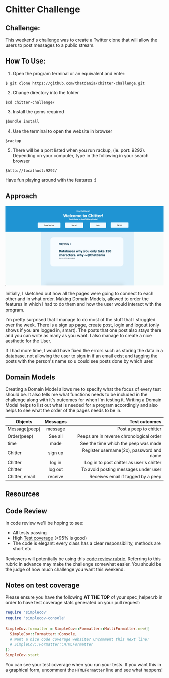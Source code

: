 Chitter Challenge
=================

Challenge:
-------
This weekend's challenge was to create a  Twitter clone that will allow the users to post messages to a public stream.

How To Use:
-------
1. Open the program terminal or an equivalent and enter:
```
$ git clone https://github.com/thatdania/chitter-challenge.git
```
2. Change directory into the folder
```
$cd chitter-challenge/
```
3. Install the gems required
```
$bundle install
```
4. Use the terminal to open the website in browser
```
$rackup
```
5. There will be a port listed when you run rackup, (ie. port: 9292). Depending on your computer, type in the following in your search browser
```
$http://localhost:9292/
```

Have fun playing around with the features :)

Approach
-------

![](images/1.PNG)

Initially, I sketched out how all the pages were going to connect to each other and in what order. Making Domain Models, allowed to order the features in which I had to do them and how the user would interact with the program.

I'm pretty surprised that I manage to do most of the stuff that I struggled over the week. There is a sign up page, create post, login and logout (only shows if you are logged in, smart). The posts that one post also stays there and you can write as many as you want. I also manage to create a nice aesthetic for the User.

If I had more time, I would have fixed the errors such as storing the data in a database, not allowing the user to sign in if an email exist and tagging the posts with the person's name so u could see posts done by which user.


Domain Models
-------

Creating a Domain Model allows me to specify what the focus of every test should be. It also tells me what functions needs to be included in the challenge along with it's outcomes for when I'm testing it. Writing a Domain Model helps to list out what is needed for a program accordingly and
also helps to see what the order of the pages needs to be in.

| Objects       | Messages      | Test outcomes                            |
| ------------- |:-------------:| ----------------------------------------:|
| Message(peep) | message       | Post a peep to chitter                   |
| Order(peep)   | See all       | Peeps are in reverse chronological order |
| time          | made          | See the time which the peep was made     |
| Chitter       | sign up       | Register username(2x), password and name |
| Chitter       | log in        | Log in to post chitter as user's chitter |
| Chitter       | log out       | To avoid posting messages under user     |
| Chitter, email| receive       | Receives email if tagged by a peep       |


Resources
-------



Code Review
-----------

In code review we'll be hoping to see:

* All tests passing
* High [Test coverage](https://github.com/makersacademy/course/blob/master/pills/test_coverage.md) (>95% is good)
* The code is elegant: every class has a clear responsibility, methods are short etc.

Reviewers will potentially be using this [code review rubric](docs/review.md).  Referring to this rubric in advance may make the challenge somewhat easier.  You should be the judge of how much challenge you want this weekend.

Notes on test coverage
----------------------

Please ensure you have the following **AT THE TOP** of your spec_helper.rb in order to have test coverage stats generated
on your pull request:

```ruby
require 'simplecov'
require 'simplecov-console'

SimpleCov.formatter = SimpleCov::Formatter::MultiFormatter.new([
  SimpleCov::Formatter::Console,
  # Want a nice code coverage website? Uncomment this next line!
  # SimpleCov::Formatter::HTMLFormatter
])
SimpleCov.start
```

You can see your test coverage when you run your tests. If you want this in a graphical form, uncomment the `HTMLFormatter` line and see what happens!
